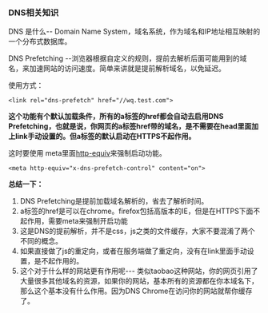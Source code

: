 ### DNS相关知识

DNS 是什么-- Domain Name System，域名系统，作为域名和IP地址相互映射的一个分布式数据库。

DNS Prefetching --浏览器根据自定义的规则，提前去解析后面可能用到的域名，来加速网站的访问速度。简单来讲就是提前解析域名，以免延迟。

使用方式：

```
<link rel="dns-prefetch" href="//wq.test.com">
```

**这个功能有个默认加载条件，所有的a标签的href都会自动去启用DNS Prefetching，也就是说，你网页的a标签href带的域名，是不需要在head里面加上link手动设置的。但a标签的默认启动在HTTPS不起作用。**

这时要使用 meta里面[http-equiv](https://link.jianshu.com/?t=https://developer.mozilla.org/en-US/docs/Web/HTML/Element/meta#attr-http-equiv)来强制启动功能。

```
<meta http-equiv="x-dns-prefetch-control" content="on">
```

**总结一下：**

1. DNS Prefetching是提前加载域名解析的，省去了解析时间。
2. a标签的href是可以在chrome。firefox包括高版本的IE，但是在HTTPS下面不起作用，需要meta来强制开启功能
3. 这是DNS的提前解析，并不是css，js之类的文件缓存，大家不要混淆了两个不同的概念。
4. 如果直接做了js的重定向，或者在服务端做了重定向，没有在link里面手动设置，是不起作用的。
5. 这个对于什么样的网站更有作用呢--- 类似taobao这种网站，你的网页引用了大量很多其他域名的资源，如果你的网站，基本所有的资源都在你本域名下，那么这个基本没有什么作用。因为DNS Chrome在访问你的网站就帮你缓存了。



